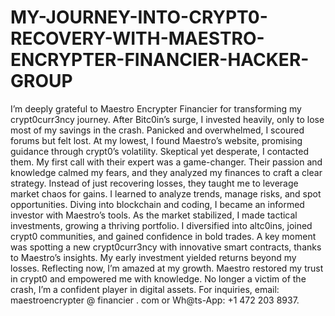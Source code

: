 # MY-JOURNEY-INTO-CRYPT0-RECOVERY-WITH-MAESTRO-ENCRYPTER-FINANCIER-HACKER-GROUP
I’m deeply grateful to Maestro Encrypter Financier for transforming my crypt0curr3ncy journey. After Bitc0in’s surge, I invested heavily, only to lose most of my savings in the crash. Panicked and overwhelmed, I scoured forums but felt lost. At my lowest, I found Maestro’s website, promising guidance through crypt0’s volatility. Skeptical yet desperate, I contacted them. My first call with their expert was a game-changer. Their passion and knowledge calmed my fears, and they analyzed my finances to craft a clear strategy. Instead of just recovering losses, they taught me to leverage market chaos for gains. I learned to analyze trends, manage risks, and spot opportunities. Diving into blockchain and coding, I became an informed investor with Maestro’s tools. As the market stabilized, I made tactical investments, growing a thriving portfolio. I diversified into altc0ins, joined crypt0 communities, and gained confidence in bold trades. A key moment was spotting a new crypt0curr3ncy with innovative smart contracts, thanks to Maestro’s insights. My early investment yielded returns beyond my losses. Reflecting now, I’m amazed at my growth. Maestro restored my trust in crypt0 and empowered me with knowledge. No longer a victim of the crash, I’m a confident player in digital assets. For inquiries, email: maestroencrypter @ financier . com or Wh@ts-App: +1 472 203 8937.
